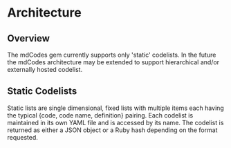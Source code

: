 # Architecture

## Overview

The mdCodes gem currently supports only 'static' codelists.  In the future the mdCodes architecture may be extended to support hierarchical and/or externally hosted codelist.

## Static Codelists
Static lists are single dimensional, fixed lists with multiple items each having the typical {code, code name, definition} pairing.  Each codelist is maintained in its own YAML file and is accessed by its name.  The codelist is returned as either a JSON object or a Ruby hash depending on the format requested.



